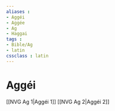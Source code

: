 ```yaml
---
aliases : 
- Aggéi
- Aggée
- Ag
- Haggai
tags : 
- Bible/Ag
- latin
cssclass : latin
---
```


# Aggéi

[[NVG Ag 1|Aggéi 1]]
[[NVG Ag 2|Aggéi 2]]
